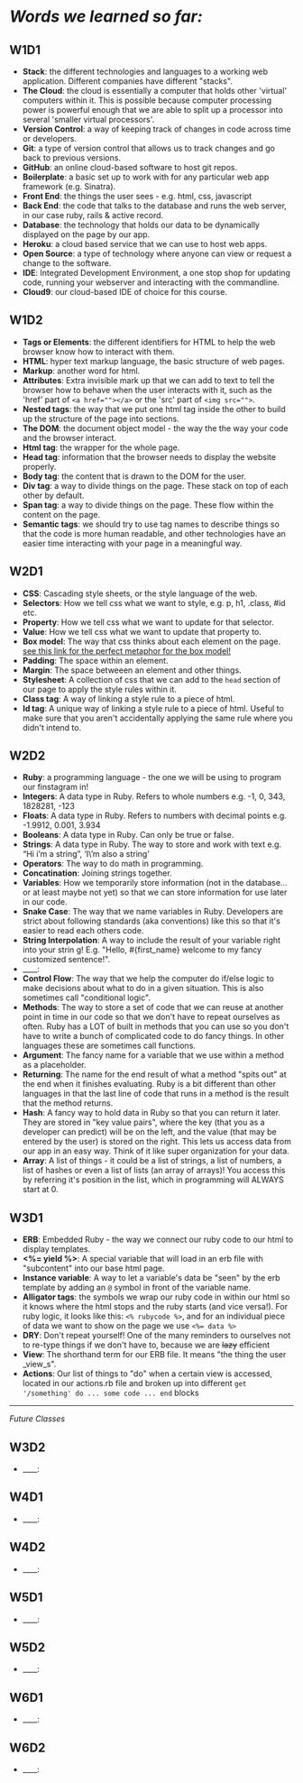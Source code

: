 # *Words we learned so far:*

## W1D1
* __Stack__: the different technologies and languages to a working web application. Different companies have different "stacks".
* __The Cloud__: the cloud is essentially a computer that holds other 'virtual' computers within it. This is possible because computer processing power is powerful enough that we are able to split up a processor into several 'smaller virtual processors'.
* __Version Control__: a way of keeping track of changes in code across time or developers.
* __Git__: a type of version control that allows us to track changes and go back to previous versions.
* __GitHub__: an online cloud-based software to host git repos.
* __Boilerplate__: a basic set up to work with for any particular web app framework (e.g. Sinatra). 
* __Front End__: the things the user sees - e.g. html, css, javascript
* __Back End__: the code that talks to the database and runs the web server, in our case ruby, rails & active record.
* __Database__: the technology that holds our data to be dynamically displayed on the page by our app.
* __Heroku__: a cloud based service that we can use to host web apps.
* __Open Source__: a type of technology where anyone can view or request a change to the software.
* __IDE__: Integrated Development Environment, a one stop shop for updating code, running your webserver and interacting with the commandline.
* __Cloud9__: our cloud-based IDE of choice for this course. 

## W1D2
* __Tags or Elements__: the different identifiers for HTML to help the web browser know how to interact with them.
* __HTML__: hyper text markup language, the basic structure of web pages.
* __Markup__: another word for html. 
* __Attributes__: Extra invisible mark up that we can add to text to tell the browser how to behave when the user interacts with it, such as the 'href' part of `<a href=""></a>` or the 'src' part of `<img src="">`.
* __Nested tags__: the way that we put one html tag inside the other to build up the structure of the page into sections.
* __The DOM__: the document object model - the way the the way your code and the browser interact.
* __Html tag__: the wrapper for the whole page.
* __Head tag__: information that the browser needs to display the website properly.
* __Body tag__: the content that is drawn to the DOM for the user.
* __Div tag__: a way to divide things on the page. These stack on top of each other by default.
* __Span tag__: a way to divide things on the page. These flow within the content on the page. 
* __Semantic tags__: we should try to use tag names to describe things so that the code is more human readable, and other technologies have an easier time interacting with your page in a meaningful way.  

## W2D1
* __CSS__: Cascading style sheets, or the style language of the web.
* __Selectors__: How we tell css what we want to style, e.g. p, h1, .class, #id etc.
* __Property__: How we tell css what we want to update for that selector.
* __Value__: How we tell css what we want to update that property to.
* __Box model__: The way that css thinks about each element on the page. [see this link for the perfect metaphor for the box model!](https://medium.freecodecamp.org/css-box-model-explained-by-living-in-a-boring-suburban-neighborhood-9a9e692773c1?gi=8dfe07df3608)
* __Padding__: The space within an element.
* __Margin__: The space betweeen an element and other things.
* __Stylesheet__: A collection of css that we can add to the `head` section of our page to apply the style rules within it.
* __Class tag__: A way of linking a style rule to a piece of html.
* __Id tag__: A unique way of linking a style rule to a piece of html. Useful to make sure that you aren't accidentally applying the same rule where you didn't intend to.

## W2D2
* __Ruby__: a programming language - the one we will be using to program our finstagram in!
* __Integers__: A data type in Ruby. Refers to whole numbers e.g. -1, 0, 343, 1828281, -123
* __Floats__: A data type in Ruby. Refers to numbers with decimal points e.g. -1.9912, 0.001, 3.934
* __Booleans__: A data type in Ruby. Can only be true or false.
* __Strings__: A data type in Ruby. The way to store and work with text e.g. “Hi i’m a string”, ‘I\’m also a string’
* __Operators__: The way to do math in programming.
* __Concatination__: Joining strings together.
* __Variables__: How we temporarily store information (not in the database... or at least maybe not yet) so that we can store information for use later in our code.
* __Snake Case__: The way that we name variables in Ruby. Developers are strict about following standards (aka conventions) like this so that it's easier to read each others code. 
* __String Interpolation__: A way to include the result of your variable right into your strin
g! E.g. "Hello, #{first_name} welcome to my fancy customized sentence!". 
* ____: 
* __Control Flow__: The way that we help the computer do if/else logic to make decisions about what to do in a given situation. This is also sometimes call "conditional logic".
* __Methods__: The way to store a set of code that we can reuse at another point in time in our code so that we don't have to repeat ourselves as often. Ruby has a LOT of built in methods that you can use so you don't have to write a bunch of complicated code to do fancy things. In other languages these are sometimes call functions.
* __Argument__: The fancy name for a variable that we use within a method as a placeholder. 
* __Returning__: The name for the end result of what a method "spits out" at the end when it finishes evaluating. Ruby is a bit different than other languages in that the last line of code that runs in a method is the result that the method returns.
* __Hash__: A fancy way to hold data in Ruby so that you can return it later. They are stored in "key value pairs", where the key (that you as a developer can predict) will be on the left, and the value (that may be entered by the user) is stored on the right. This lets us access data from our app in an easy way. Think of it like super organization for your data. 
* __Array__: A list of things - it could be a list of strings, a list of numbers, a list of hashes or even a list of lists (an array of arrays)! You access this by referring it's position in the list, which in programming will ALWAYS start at 0. 

## W3D1
* __ERB__: Embedded Ruby - the way we connect our ruby code to our html to display templates.
* __<%= yield %>__: A special variable that will load in an erb file with "subcontent" into our base html page.
* __Instance variable__: A way to let a variable's data be "seen" by the erb template by adding an `@` symbol in front of the variable name.
* __Alligator tags__: the symbols we wrap our ruby code in within our html so it knows where the html stops and the ruby starts (and vice versa!). For ruby logic, it looks like this: `<% rubycode %>`, and for an individual piece of data we want to show on the page we use `<%= data %>`
* __DRY__: Don't repeat yourself! One of the many reminders to ourselves not to re-type things if we don't have to, because we are ~~lazy~~ efficient
* __View__: The shorthand term for our ERB file. It means "the thing the user _view_s".
* __Actions__: Our list of things to "do" when a certain view is accessed, located in our actions.rb file and broken up into different `get '/something' do ... some code ... end` blocks

--------

*Future Classes*

## W3D2
* ____: 

## W4D1
* ____: 

## W4D2
* ____: 

## W5D1
* ____: 

## W5D2
* ____: 

## W6D1
* ____: 

## W6D2
* ____: 
